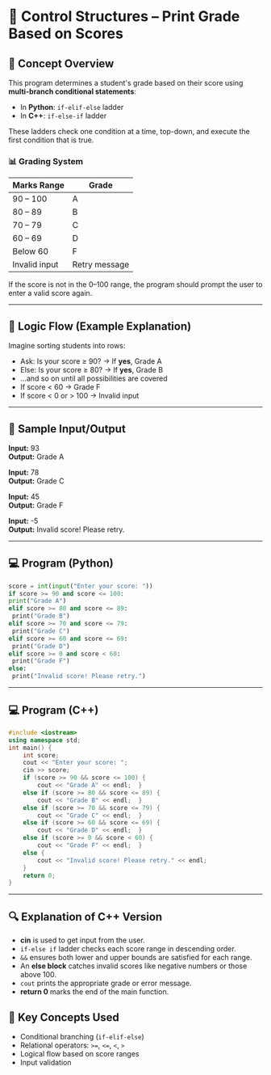 # 🧠 Control Structures – Print Grade Based on Scores

## 📘 Concept Overview

This program determines a student's grade based on their score using **multi-branch conditional statements**:

- In **Python**: `if-elif-else` ladder
- In **C++**: `if-else-if` ladder

These ladders check one condition at a time, top-down, and execute the first condition that is true.

### 📊 Grading System

|Marks Range|Grade|
|---|---|
|90 – 100|A|
|80 – 89|B|
|70 – 79|C|
|60 – 69|D|
|Below 60|F|
|Invalid input|Retry message|

If the score is not in the 0–100 range, the program should prompt the user to enter a valid score again.

---

## 🧮 Logic Flow (Example Explanation)

Imagine sorting students into rows:

- Ask: Is your score ≥ 90? → If **yes**, Grade A
- Else: Is your score ≥ 80? → If **yes**, Grade B
- ...and so on until all possibilities are covered
- If score < 60 → Grade F
- If score < 0 or > 100 → Invalid input

---

## 🧪 Sample Input/Output

**Input:** 93  
**Output:** Grade A

**Input:** 78  
**Output:** Grade C

**Input:** 45  
**Output:** Grade F

**Input:** -5  
**Output:** Invalid score! Please retry.

---

## 💻 Program (Python)

```python
score = int(input("Enter your score: "))  
if score >= 90 and score <= 100:  
print("Grade A")  
elif score >= 80 and score <= 89:  
 print("Grade B")  
elif score >= 70 and score <= 79:  
 print("Grade C")  
elif score >= 60 and score <= 69:  
 print("Grade D")  
elif score >= 0 and score < 60:  
 print("Grade F")  
else:  
 print("Invalid score! Please retry.")
```

---
## 💻 Program (C++)

```c++
#include <iostream> 
using namespace std;  
int main() {  
	int score;  
	cout << "Enter your score: ";  
	cin >> score;   
	if (score >= 90 && score <= 100) {   
		cout << "Grade A" << endl;  }  
	else if (score >= 80 && score <= 89) {   
		cout << "Grade B" << endl;  }  
	else if (score >= 70 && score <= 79) {   
		cout << "Grade C" << endl;  }  
	else if (score >= 60 && score <= 69) {   
		cout << "Grade D" << endl;  }  
	else if (score >= 0 && score < 60) {   
		cout << "Grade F" << endl;  }  
	else {   
		cout << "Invalid score! Please retry." << endl;  
	}   
	return 0; 
}
```

---

## 🔍 Explanation of C++ Version

- **cin** is used to get input from the user.
- `if-else if` ladder checks each score range in descending order.
- `&&` ensures both lower and upper bounds are satisfied for each range.
- An **else block** catches invalid scores like negative numbers or those above 100.
- `cout` prints the appropriate grade or error message.
- **return 0** marks the end of the main function.
## 🧠 Key Concepts Used

- Conditional branching (`if-elif-else`)
- Relational operators: `>=`, `<=`, `<`, `>`
- Logical flow based on score ranges
- Input validation